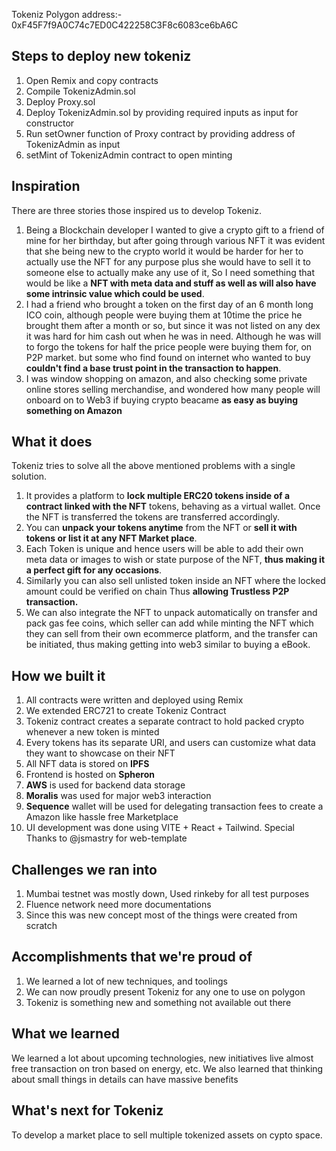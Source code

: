 Tokeniz Polygon address:- 0xF45F7f9A0C74c7ED0C422258C3F8c6083ce6bA6C

## Steps to deploy new tokeniz
1. Open Remix and copy contracts
2. Compile TokenizAdmin.sol
3. Deploy Proxy.sol  
4. Deploy TokenizAdmin.sol by providing required inputs as input for constructor 
5. Run setOwner function of Proxy contract by providing address of TokenizAdmin as input
6. setMint of TokenizAdmin contract to open minting

## Inspiration
There are three stories those inspired us to develop Tokeniz. 
1. Being a Blockchain developer I wanted to give a crypto gift to a friend of mine for her birthday, but after going through various NFT it was evident that she being new to the crypto world it would be harder for her to actually use the NFT for any purpose plus she would have to sell it to someone else to actually make any use of it, So I need something that would be like a **NFT with meta data and stuff as well as will also have some intrinsic value which could be used**. 
2. I had a friend who brought a token on the first day of an 6 month long ICO coin, although people were buying them at 10time the price he brought them after a month or so, but since it was not listed on any dex it was hard for him cash out when he was in need. Although he was will to forgo the tokens for half the price people were buying them for, on P2P market. but some who find found on internet who wanted to buy **couldn't find a base trust point in the transaction to happen**. 
3. I was window  shopping on amazon, and also checking some private online stores selling merchandise, and wondered how many people will onboard on to Web3 if buying crypto beacame **as easy as buying something on Amazon**

## What it does
Tokeniz tries to solve all the above mentioned problems with a single solution. 
1. It provides a platform to **lock multiple ERC20 tokens inside of a contract linked with the NFT** tokens, behaving as a virtual wallet. Once the NFT is transferred the tokens are transferred accordingly. 
2. You can **unpack your tokens anytime** from the NFT or **sell it with tokens or list it at any NFT Market place**. 
3. Each Token is unique and hence users will be able to add their own meta data or images to wish or state purpose of the NFT, **thus making it a perfect gift for any occasions**.
4. Similarly you can also sell unlisted token inside an NFT where the locked amount could be verified on chain Thus **allowing Trustless P2P transaction.**
5. We can also integrate the NFT to unpack automatically on transfer and pack  gas fee coins, which seller can add while minting the NFT which they can sell from their own ecommerce platform, and the transfer can be initiated, thus making getting into web3  similar to buying a eBook. 

## How we built it
1. All contracts were written and deployed using Remix
2. We extended  ERC721 to create Tokeniz Contract
3. Tokeniz contract creates a separate contract to hold packed crypto whenever a new token is minted
4. Every tokens has its separate URI, and users can customize what data they want to showcase on their NFT
5. All NFT data is stored on **IPFS**
6. Frontend is hosted on **Spheron**
7. **AWS** is used for backend data storage
8. **Moralis** was used for major web3 interaction
9. **Sequence** wallet will be used for delegating transaction fees to create a Amazon like hassle free  Marketplace 
10. UI development was done using VITE + React + Tailwind.
Special Thanks to @jsmastry for web-template

## Challenges we ran into
1. Mumbai testnet was mostly down, Used rinkeby for all test purposes
2. Fluence network need more documentations
3. Since this was new concept most of the things were created from scratch 

## Accomplishments that we're proud of
1. We learned a lot of new techniques, and toolings
2. We can now proudly present Tokeniz for any one to use on polygon 
3. Tokeniz is something new and something not available out there 
## What we learned
We learned a lot about upcoming technologies, new initiatives live almost free transaction on tron based on energy, etc.
We also learned that thinking about small things in details can have massive benefits
## What's next for Tokeniz
To develop a market place to sell multiple tokenized assets on cypto space. 